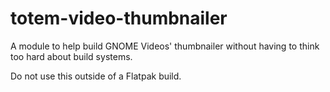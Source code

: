 # totem-video-thumbnailer

A module to help build GNOME Videos' thumbnailer without having to
think too hard about build systems.

Do not use this outside of a Flatpak build.
